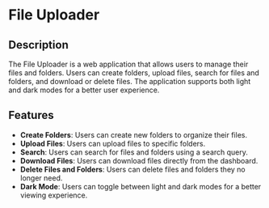 # File Uploader

## Description

The File Uploader is a web application that allows users to manage their files and folders. Users can create folders, upload files, search for files and folders, and download or delete files. The application supports both light and dark modes for a better user experience.

## Features

- **Create Folders**: Users can create new folders to organize their files.
- **Upload Files**: Users can upload files to specific folders.
- **Search**: Users can search for files and folders using a search query.
- **Download Files**: Users can download files directly from the dashboard.
- **Delete Files and Folders**: Users can delete files and folders they no longer need.
- **Dark Mode**: Users can toggle between light and dark modes for a better viewing experience.
